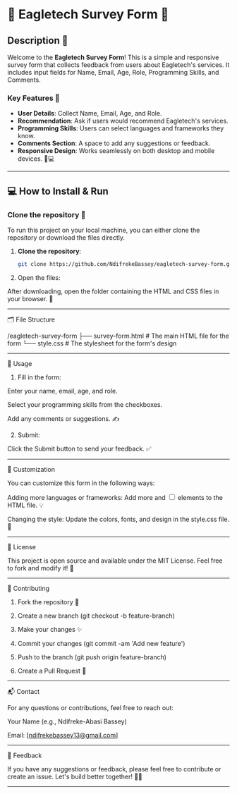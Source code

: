 # 📝 Eagletech Survey Form 🚀

## Description 🎯

Welcome to the **Eagletech Survey Form**! This is a simple and responsive survey form that collects feedback from users about Eagletech's services. It includes input fields for Name, Email, Age, Role, Programming Skills, and Comments.

### Key Features 🌟

- **User Details**: Collect Name, Email, Age, and Role.
- **Recommendation**: Ask if users would recommend Eagletech's services.
- **Programming Skills**: Users can select languages and frameworks they know. 
- **Comments Section**: A space to add any suggestions or feedback.
- **Responsive Design**: Works seamlessly on both desktop and mobile devices. 📱💻

---

## 💻 How to Install & Run

### Clone the repository 📂

To run this project on your local machine, you can either clone the repository or download the files directly.

1. **Clone the repository**:

   ```bash
   git clone https://github.com/NdifrekeBassey/eagletech-survey-form.git

2. Open the files:

After downloading, open the folder containing the HTML and CSS files in your browser. 🎉




---

🗂️ File Structure

/eagletech-survey-form
    ├── survey-form.html        # The main HTML file for the form
    └── style.css               # The stylesheet for the form's design


---

🚀 Usage

1. Fill in the form:

Enter your name, email, age, and role.

Select your programming skills from the checkboxes.

Add any comments or suggestions. ✍️



2. Submit:

Click the Submit button to send your feedback. ✅





---

🎨 Customization

You can customize this form in the following ways:

Adding more languages or frameworks: Add more <label> and <input type="checkbox"> elements to the HTML file. 💡

Changing the style: Update the colors, fonts, and design in the style.css file. 🎨



---

📝 License

This project is open source and available under the MIT License. Feel free to fork and modify it! 🌱


---

🤝 Contributing

1. Fork the repository 🦾


2. Create a new branch (git checkout -b feature-branch)


3. Make your changes ✨


4. Commit your changes (git commit -am 'Add new feature')


5. Push to the branch (git push origin feature-branch)


6. Create a Pull Request 🙌




---

📬 Contact

For any questions or contributions, feel free to reach out:

Your Name (e.g., Ndifreke-Abasi Bassey)

Email: [ndifrekebassey13@gmail.com]



---

💬 Feedback

If you have any suggestions or feedback, please feel free to contribute or create an issue. Let's build better together! 🌱🚀

---
